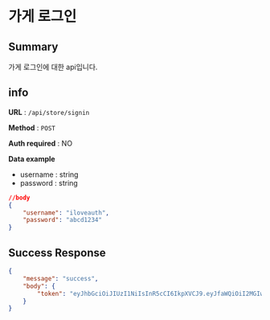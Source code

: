# 가게 로그인

## Summary
가게 로그인에 대한 api입니다.

## info

**URL** : `/api/store/signin`

**Method** : `POST`

**Auth required** : NO

**Data example**
* username : string
* password : string
```json
//body
{
    "username": "iloveauth",
    "password": "abcd1234"
}
```

## Success Response

```json
{
    "message": "success",
    "body": {
        "token": "eyJhbGciOiJIUzI1NiIsInR5cCI6IkpXVCJ9.eyJfaWQiOiI2MGIwZWYzN2M2ZGRkM2E3ZjAyMGRkZmIiLCJ1c2VybmFtZSI6InNhbmdyeXVsIiwiYWRtaW4iOnRydWUsImlhdCI6MTYyMjMzODExNywiZXhwIjoxNjIyOTQyOTE3LCJpc3MiOiJjYXVwaXp6YS5jb20iLCJzdWIiOiJ1c2VySW5mbyJ9"
    }
}
```

